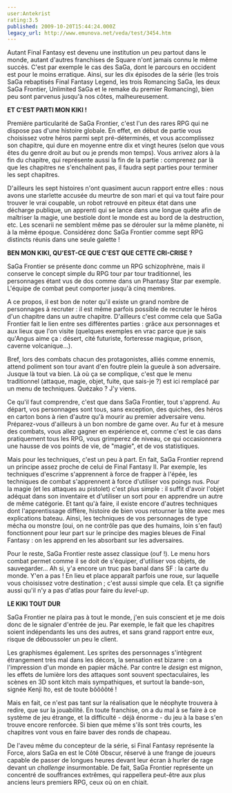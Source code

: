 ```yaml
---
user:Antekrist
rating:3.5
published: 2009-10-20T15:44:24.000Z
legacy_url: http://www.emunova.net/veda/test/3454.htm
---
```

Autant Final Fantasy est devenu une institution un peu partout dans le monde, autant d'autres franchises de Square n'ont jamais connu le même succès. C'est par exemple le cas des SaGa, dont le parcours en occident est pour le moins erratique. Ainsi, sur les dix épisodes de la série (les trois SaGa rebaptisés Final Fantasy Legend, les trois Romancing SaGa, les deux SaGa Frontier, Unlimited SaGa et le remake du premier Romancing), bien peu sont parvenus jusqu'à nos côtes, malheureusement.  

  

**ET C'EST PARTI MON KIKI !**  

Première particularité de SaGa Frontier, c'est l'un des rares RPG qui ne dispose pas d'une histoire globale. En effet, en début de partie vous choisissez votre héros parmi sept pré-déterminés, et vous accomplissez son chapitre, qui dure en moyenne entre dix et vingt heures (selon que vous êtes du genre droit au but ou je prends mon temps). Vous arrivez alors à la fin du chapitre, qui représente aussi la fin de la partie : comprenez par là que les chapitres ne s'enchaînent pas, il faudra sept parties pour terminer les sept chapitres.  

D'ailleurs les sept histoires n'ont quasiment aucun rapport entre elles : nous avons une starlette accusée du meurtre de son mari et qui va tout faire pour trouver le vrai coupable, un robot retrouvé en piteux état dans une décharge publique, un apprenti qui se lance dans une longue quête afin de maîtriser la magie, une bestiole dont le monde est au bord de la destruction, etc. Les scenarii ne semblent même pas se dérouler sur la même planète, ni à la même époque. Considérez donc SaGa Frontier comme sept RPG distincts réunis dans une seule galette !  

  

**BEN MON KIKI, QU'EST-CE QUE C'EST QUE CETTE CRI-CRISE ?**  

SaGa Frontier se présente donc comme un RPG schizophrène, mais il conserve le concept simple du RPG tour par tour traditionnel, les personnages étant vus de dos comme dans un Phantasy Star par exemple. L'équipe de combat peut comporter jusqu'à cinq membres.  

A ce propos, il est bon de noter qu'il existe un grand nombre de personnages à recruter : il est même parfois possible de recruter le héros d'un chapitre dans un autre chapitre. D'ailleurs c'est comme cela que SaGa Frontier fait le lien entre ses différentes parties : grâce aux personnages et aux lieux que l'on visite (quelques exemples en vrac parce que je sais qu'Angus aime ça : désert, cité futuriste, forteresse magique, prison, caverne volcanique...).  

Bref, lors des combats chacun des protagonistes, alliés comme ennemis, attend poliment son tour avant d'en foutre plein la gueule à son adversaire. Jusque là tout va bien. Là où ça se complique, c'est que le menu traditionnel (attaque, magie, objet, fuite, que sais-je ?) est ici remplacé par un menu de techniques. Quézako ? J'y viens.  

Ce qu'il faut comprendre, c'est que dans SaGa Frontier, tout s'apprend. Au départ, vos personnages sont tous, sans exception, des quiches, des héros en carton bons à rien d'autre qu'à mourir au premier adversaire venu. Préparez-vous d'ailleurs à un bon nombre de game over. Au fur et à mesure des combats, vous allez gagner en expérience et, comme c'est le cas dans pratiquement tous les RPG, vous grimperez de niveau, ce qui occasionnera une hausse de vos points de vie, de "magie", et de vos statistiques.  

Mais pour les techniques, c'est un peu à part. En fait, SaGa Frontier reprend un principe assez proche de celui de Final Fantasy II. Par exemple, les techniques d'escrime s'apprennent à force de frapper à l'épée, les techniques de combat s'apprennent à force d'utiliser vos poings nus. Pour la magie (et les attaques au pistolet) c'est plus simple : il suffit d'avoir l'objet adéquat dans son inventaire et d'utiliser un sort pour en apprendre un autre de même catégorie. Et tant qu'à faire, il existe encore d'autres techniques dont l'apprentissage diffère, histoire de bien vous retourner la tête avec mes explications bateau. Ainsi, les techniques de vos personnages de type mécha ou monstre (oui, on ne contrôle pas que des humains, loin s'en faut) fonctionnent pour leur part sur le principe des magies bleues de Final Fantasy : on les apprend en les absorbant sur les adversaires.  

Pour le reste, SaGa Frontier reste assez classique (ouf !). Le menu hors combat permet comme il se doit de s'équiper, d'utiliser vos objets, de sauvegarder... Ah si, y'a encore un truc pas banal dans SF : la carte du monde. Y'en a pas ! En lieu et place apparaît parfois une roue, sur laquelle vous choisissez votre destination ; c'est aussi simple que cela. Et ça signifie aussi qu'il n'y a pas d'atlas pour faire du _level-up_.  

  

**LE KIKI TOUT DUR**  

SaGa Frontier ne plaira pas à tout le monde, j'en suis conscient et je me dois donc de le signaler d'entrée de jeu. Par exemple, le fait que les chapitres soient indépendants les uns des autres, et sans grand rapport entre eux, risque de déboussoler un peu le client.  

Les graphismes également. Les sprites des personnages s'intègrent étrangement très mal dans les décors, la sensation est bizarre : on a l'impression d'un monde en papier mâché. Par contre le _design_ est mignon, les effets de lumière lors des attaques sont souvent spectaculaires, les scènes en 3D sont kitch mais sympathiques, et surtout la bande-son, signée Kenji Ito, est de toute bôôôôté !  

Mais en fait, ce n'est pas tant sur la réalisation que le néophyte trouvera à redire, que sur la jouabilité. En toute franchise, on a du mal à se faire à ce système de jeu étrange, et la difficulté - déjà énorme - du jeu à la base s'en trouve encore renforcée. Si bien que même s'ils sont très courts, les chapitres vont vous en faire baver des ronds de chapeau.  

De l'aveu même du concepteur de la série, si Final Fantasy représente la Force, alors SaGa en est le Côté Obscur, réservé à une frange de joueurs capable de passer de longues heures devant leur écran à hurler de rage devant un _challenge_ insurmontable. De fait, SaGa Frontier représente un concentré de souffrances extrêmes, qui rappellera peut-être aux plus anciens leurs premiers RPG, ceux où on en chiait.